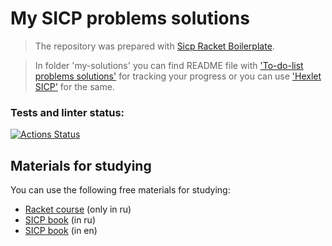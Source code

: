 # My SICP problems solutions
> The repository was prepared with [Sicp Racket Boilerplate](https://github.com/hexlet-boilerplates/sicp-racket?tab=readme-ov-file).

> In folder 'my-solutions' you can find README file with ['To-do-list problems solutions'](https://github.com/vladislav-gh-dump/SICP/blob/main/my-solutions/README.md) for tracking your progress or you can use ['Hexlet SICP'](https://sicp.hexlet.io/) for the same.

### Tests and linter status:
[![Actions Status](https://github.com/vladislav-gh-dump/SICP/actions/workflows/racketci.yml/badge.svg)](https://github.com/vladislav-gh-dump/SICP/actions)

## Materials for studying
You can use the following free materials for studying: 
 - [Racket course](https://code-basics.com/ru/languages/racket) (only in ru)
 - [SICP book](https://vk.com/doc10943591_608645865?hash=oHWxkx9XrSoa4KohrqWktz0EHrj2DLvI5CDwkAhozaz&dl=ByAa8awKZOBZn3JZrRXpBmeOAwCEa0umQzsWVbSe3PD) (in ru) 
 - [SICP book](https://web.mit.edu/6.001/6.037/sicp.pdf) (in en)
